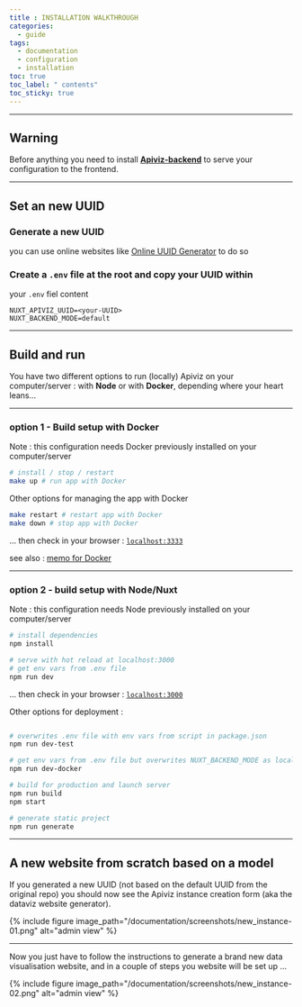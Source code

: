 ```yaml
---
title : INSTALLATION WALKTHROUGH
categories:
  - guide
tags:
  - documentation
  - configuration
  - installation
toc: true
toc_label: " contents"
toc_sticky: true
---
```



--------

## Warning

Before anything you need to install **[Apiviz-backend](https://github.com/co-demos/apiviz-backend)** to serve your configuration to the frontend.

--------

## Set an new UUID

### Generate a new UUID

you can use online websites like [Online UUID Generator](https://www.uuidgenerator.net/) to do so

### Create a `.env` file at the root and copy your UUID within

your `.env` fiel content

```shell
NUXT_APIVIZ_UUID=<your-UUID>
NUXT_BACKEND_MODE=default
```

--------

## Build and run 

You have two different options to run (locally) Apiviz on your computer/server : with **Node** or with **Docker**, depending where your heart leans...

--------

### option 1 - Build setup with Docker

Note : this configuration needs Docker previously installed on your computer/server

```bash
# install / stop / restart
make up # run app with Docker
```

Other options for managing the app with Docker

```bash
make restart # restart app with Docker
make down # stop app with Docker
```

... then check in your browser : [`localhost:3333`](localhost:3333)

see also : [memo for Docker](https://medium.com/the-code-review/clean-out-your-docker-images-containers-and-volumes-with-single-commands-b8e38253c271)

-------

### option 2 - build setup with Node/Nuxt

Note : this configuration needs Node previously installed on your computer/server

```bash
# install dependencies
npm install

# serve with hot reload at localhost:3000
# get env vars from .env file
npm run dev
```

... then check in your browser : [`localhost:3000`](localhost:3000)

Other options for deployment :

```bash

# overwrites .env file with env vars from script in package.json
npm run dev-test

# get env vars from .env file but overwrites NUXT_BACKEND_MODE as local backend served with Docker
npm run dev-docker

# build for production and launch server
npm run build
npm start

# generate static project
npm run generate
```


----- 

## A new website from scratch based on a model

If you generated a new UUID (not based on the default UUID from the original repo) you should now see the Apiviz instance creation form (aka the dataviz website generator).

{% include figure image_path="/documentation/screenshots/new_instance-01.png" alt="admin view" %}

-------

Now you just have to follow the instructions to generate a brand new data visualisation website, and in a couple of steps you website will be set up ...

{% include figure image_path="/documentation/screenshots/new_instance-02.png" alt="admin view" %}

